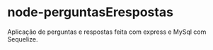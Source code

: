 # node-perguntasErespostas
Aplicação de perguntas e respostas feita com express e MySql com Sequelize.
